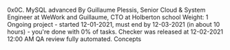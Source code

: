 0x0C. MySQL advanced
 By Guillaume Plessis, Senior Cloud & System Engineer at WeWork and Guillaume, CTO at Holberton school
 Weight: 1
 Ongoing project - started 12-01-2021, must end by 12-03-2021 (in about 10 hours) - you're done with 0% of tasks.
 Checker was released at 12-02-2021 12:00 AM
 QA review fully automated.
Concepts
